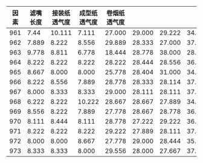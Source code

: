 |因素|滤嘴长度|接装纸透气度|成型纸透气度|卷烟纸透气度| | | | | | | | |
|---|---|---|---|---|---|---|---|---|---|---|---|---|
|961|7.44|10.111|7.111|27.000|29.000|29.222|34.440|39.144|36.333|31.733|37.367|46.133|
|962|7.889|8.222|8.556|29.889|28.333|27.000|37.778|36.556|35.556|39.514|38.678|37.044|
|963|9.778|8.811|6.778|18.444|28.778|38.000|28.222|36.889|4.778|36.714|38.078|40.444|
|964|8.222|8.222|8.222|28.222|28.444|28.556|36.444|36.667|36.778|38.578|38.044|38.611|
|965|8.667|8.000|8.000|25.778|28.404|31.000|34.440|36.444|39.000|37.556|38.114|39.567|
|966|8.222|8.556|7.889|28.778|28.333|28.114|37.000|36.889|36.000|38.489|38.011|38.733|
|967|8.000|8.333|8.333|29.000|28.111|28.111|37.000|36.444|36.444|39.456|38.678|37.100|
|968|6.222|8.222|10.222|28.667|28.667|27.889|34.889|36.889|38.111|38.089|38.911|38.233|
|969|8.556|8.222|7.889|27.778|28.667|28.778|36.333|36.889|36.667|39.056|38.478|37.700|
|970|8.111|8.444|8.111|28.778|27.222|29.222|36.889|35.667|37.333|38.256|36.811|40.167|
|971|8.222|8.222|8.222|29.222|27.889|28.111|37.444|36.111|36.333|39.244|38.500|37.489|
|972|8.000|8.000|8.667|27.778|29.000|28.444|35.778|37.000|37.444|38.444|38.200|38.589|
|973|8.333|8.333|8.000|29.556|28.000|27.667|37.889|36.333|35.667|39.000|38.100|38.022|